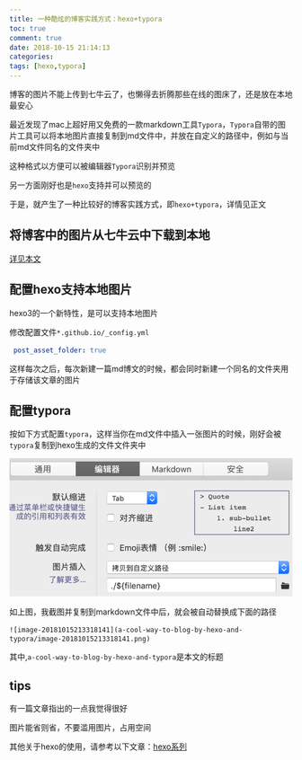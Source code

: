 ```yaml
---
title: 一种酷炫的博客实践方式：hexo+typora
toc: true
comment: true
date: 2018-10-15 21:14:13
categories:
tags: [hexo,typora]
---
```


博客的图片不能上传到七牛云了，也懒得去折腾那些在线的图床了，还是放在本地最安心

最近发现了mac上超好用又免费的一款markdown工具`Typora`，`Typora`自带的图片工具可以将本地图片直接复制到md文件中，并放在自定义的路径中，例如与当前md文件同名的文件夹中

这种格式以方便可以被编辑器`Typora`识别并预览

另一方面刚好也是`hexo`支持并可以预览的

于是，就产生了一种比较好的博客实践方式，即`hexo+typora`，详情见正文



<!--more-->

## 将博客中的图片从七牛云中下载到本地

[详见本文](16bh.github.io/batch-download-image-from-qiniu)

## 配置hexo支持本地图片

hexo3的一个新特性，是可以支持本地图片

修改配置文件`*.github.io/_config.yml`

```yml
 post_asset_folder: true
```

这样每次之后，每次新建一篇md博文的时候，都会同时新建一个同名的文件夹用于存储该文章的图片

## 配置typora

按如下方式配置`typora`，这样当你在md文件中插入一张图片的时候，刚好会被`typora`复制到hexo生成的文件文件夹中

![image-20181015213318141](a-cool-way-to-blog-by-hexo-and-typora/image-20181015213318141.png)

如上图，我截图并复制到markdown文件中后，就会被自动替换成下面的路径

```
![image-20181015213318141](a-cool-way-to-blog-by-hexo-and-typora/image-20181015213318141.png)
```

其中,`a-cool-way-to-blog-by-hexo-and-typora`是本文的标题

## tips

有一篇文章指出的一点我觉得很好

图片能省则省，不要滥用图片，占用空间

其他关于hexo的使用，请参考以下文章：[hexo系列](https://16bh.github.io/tags/hexo)
